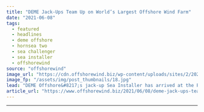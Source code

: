 ```yaml
---
title: "DEME Jack-Ups Team Up on World’s Largest Offshore Wind Farm"
date: "2021-06-08"
tags: 
  - featured
  - headlines
  - deme offshore
  - hornsea two
  - sea challenger
  - sea installer
  - offshorewind
source: "offshorewind"
image_url: "https://cdn.offshorewind.biz/wp-content/uploads/sites/2/2021/06/08110504/DEME-Jack-Ups-Team-Up-on-Worlds-Largest-Offshore-Wind-Farm.jpg"
image_fp: "/assets/img/post_thumbnails/18.jpg"
lead: "DEME Offshore&#8217;s jack-up Sea Installer has arrived at the Port of Hull in the"
article_url: "https://www.offshorewind.biz/2021/06/08/deme-jack-ups-team-up-on-worlds-largest-offshore-wind-farm/"
---
```


---
